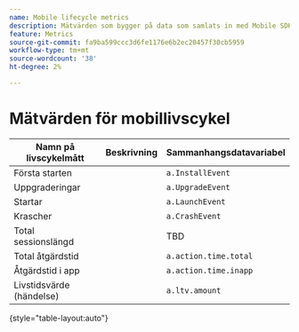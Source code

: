```yaml
---
name: Mobile lifecycle metrics
description: Mätvärden som bygger på data som samlats in med Mobile SDK.
feature: Metrics
source-git-commit: fa9ba599ccc3d6fe1176e6b2ec20457f30cb5959
workflow-type: tm+mt
source-wordcount: '38'
ht-degree: 2%

---
```


# Mätvärden för mobillivscykel

| Namn på livscykelmått | Beskrivning | Sammanhangsdatavariabel |
| --- | --- | --- |
| Första starten | | `a.InstallEvent` |
| Uppgraderingar | | `a.UpgradeEvent` |
| Startar | | `a.LaunchEvent` |
| Krascher | | `a.CrashEvent` |
| Total sessionslängd | | TBD |
| Total åtgärdstid | | `a.action.time.total` |
| Åtgärdstid i app | | `a.action.time.inapp` |
| Livstidsvärde (händelse) | | `a.ltv.amount` |

{style="table-layout:auto"}
